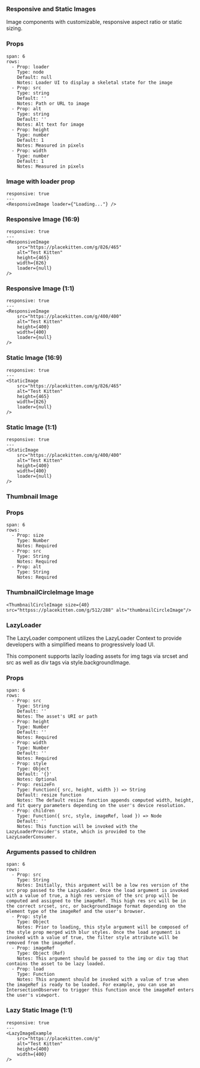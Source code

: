 ### Responsive and Static Images

Image components with customizable, responsive aspect ratio or static sizing.

### Props

```table
span: 6
rows:
  - Prop: loader
    Type: node
    Default: null
    Notes: Loader UI to display a skeletal state for the image
  - Prop: src
    Type: string
    Default: ''
    Notes: Path or URL to image
  - Prop: alt
    Type: string
    Default: ''
    Notes: Alt text for image
  - Prop: height
    Type: number
    Default: 1
    Notes: Measured in pixels
  - Prop: width
    Type: number
    Default: 1
    Notes: Measured in pixels
```

### Image with loader prop

```react
responsive: true
---
<ResponsiveImage loader={"Loading..."} />
```

### Responsive Image (16:9)

```react
responsive: true
---
<ResponsiveImage
    src="https://placekitten.com/g/826/465"
    alt="Test Kitten"
    height={465}
    width={826}
    loader={null}
/>
```

### Responsive Image (1:1)

```react
responsive: true
---
<ResponsiveImage
    src="https://placekitten.com/g/400/400"
    alt="Test Kitten"
    height={400}
    width={400}
    loader={null}
/>
```

### Static Image (16:9)

```react
responsive: true
---
<StaticImage
    src="https://placekitten.com/g/826/465"
    alt="Test Kitten"
    height={465}
    width={826}
    loader={null}
/>
```

### Static Image (1:1)

```react
responsive: true
---
<StaticImage
    src="https://placekitten.com/g/400/400"
    alt="Test Kitten"
    height={400}
    width={400}
    loader={null}
/>
```

### Thumbnail Image

### Props

```table
span: 6
rows:
  - Prop: size
    Type: Number
    Notes: Required
  - Prop: src
    Type: String
    Notes: Required
  - Prop: alt
    Type: String
    Notes: Required
```

### ThumbnailCircleImage Image

```react
<ThumbnailCircleImage size={40} src="httpss://placekitten.com/g/512/288" alt="thumbnailCircleImage"/>
```

### LazyLoader

The LazyLoader component utilizes the LazyLoader Context to provide developers with a simplified means to progressively load UI.

This component supports lazily loading assets for img tags via srcset and src as well as div tags via style.backgroundImage.

### Props

```table
span: 6
rows:
  - Prop: src
    Type: String
    Default: ''
    Notes: The asset's URI or path
  - Prop: height
    Type: Number
    Default: ''
    Notes: Required
  - Prop: width
    Type: Number
    Default: ''
    Notes: Required
  - Prop: style
    Type: Object
    Default: '{}'
    Notes: Optional
  - Prop: resizeFn
    Type: Function({ src, height, width }) => String
    Default: resize function
    Notes: The default resize function appends computed width, height, and fit query parameters depending on the user's device resolution.
  - Prop: children
    Type: Function({ src, style, imageRef, load }) => Node
    Default: ''
    Notes: This function will be invoked with the  LazyLoaderProvider's state, which is provided to the LazyLoaderConsumer.
```

### Arguments passed to children

```table
span: 6
rows:
  - Prop: src
    Type: String
    Notes: Initially, this argument will be a low res version of the src prop passed to the LazyLoader. Once the load argument is invoked with a value of true, a high res version of the src prop will be computed and assigned to the imageRef. This high res src will be in the correct srcset, src, or backgroundImage format depending on the element type of the imageRef and the user's browser.
  - Prop: style
    Type: Object
    Notes: Prior to loading, this style argument will be composed of the style prop merged with blur styles. Once the load argument is invoked with a value of true, the filter style attribute will be removed from the imageRef.
  - Prop: imageRef
    Type: Object (Ref)
    Notes: This argument should be passed to the img or div tag that contains the asset to be lazy loaded.
  - Prop: load
    Type: Function
    Notes: This argument should be invoked with a value of true when the imageRef is ready to be loaded. For example, you can use an IntersectionObserver to trigger this function once the imageRef enters the user's viewport.
```

### Lazy Static Image (1:1)

```react
responsive: true
---
<LazyImageExample
    src="https://placekitten.com/g"
    alt="Test Kitten"
    height={400}
    width={400}
/>
```
